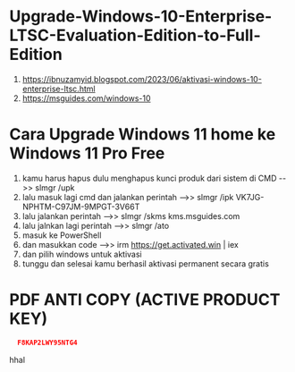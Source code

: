 # Upgrade-Windows-10-Enterprise-LTSC-Evaluation-Edition-to-Full-Edition

1. https://ibnuzamyid.blogspot.com/2023/06/aktivasi-windows-10-enterprise-ltsc.html
2. https://msguides.com/windows-10


# Cara Upgrade Windows 11 home ke Windows 11 Pro Free

1. kamu harus hapus dulu menghapus kunci produk dari sistem di CMD -->> slmgr /upk
2. lalu masuk lagi cmd dan jalankan perintah -->> slmgr /ipk VK7JG-NPHTM-C97JM-9MPGT-3V66T
3. lalu jalankan perintah -->> slmgr /skms kms.msguides.com
4. lalu jalnkan lagi perintah -->> slmgr /ato
5. masuk ke PowerShell
6. dan masukkan code -->> irm https://get.activated.win | iex
7. dan pilih windows untuk aktivasi
8. tunggu dan selesai kamu berhasil aktivasi permanent secara gratis

# PDF ANTI COPY (ACTIVE PRODUCT KEY)

```json
  F8KAP2LWY95NTG4
```

hhal
